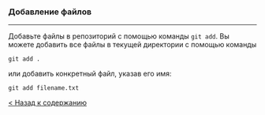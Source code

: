 ### Добавление файлов
***
Добавьте файлы в репозиторий с помощью команды `git add`. Вы можете добавить все файлы в текущей директории с помощью команды 
```bash=
git add . 
```
или добавить конкретный файл, указав его имя:
~~~bash=
git add filename.txt
~~~
[< Назад к содержанию](./readme.md)